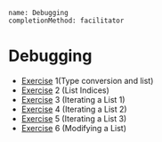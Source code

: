 ```ngMeta
name: Debugging
completionMethod: facilitator
```

# Debugging

* [Exercise](http://navgurukul.org/python/debugging/debugging-3.py) 1(Type conversion and list)
* [Exercise](http://navgurukul.org/python/debugging/debugging-5.py) 2 (List Indices)
* [Exercise](http://navgurukul.org/python/debugging/debugging-7.py) 3 (Iterating a List 1)
* [Exercise](http://navgurukul.org/python/debugging/debugging-8.py) 4 (Iterating a List 2)
* [Exercise](http://navgurukul.org/python/debugging/debugging-6.py) 5 (Iterating a List 3)
* [Exercise](http://navgurukul.org/python/debugging/basic_debugging.1.5.py) 6 (Modifying a List)

